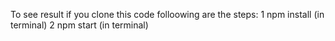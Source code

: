 To see result if you clone this code folloowing are the steps:
1 npm install (in terminal)
2 npm start  (in terminal)
